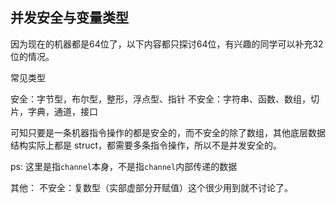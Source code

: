 ## 并发安全与变量类型

因为现在的机器都是64位了，以下内容都只探讨64位，有兴趣的同学可以补充32位的情况。

常见类型

安全：字节型，布尔型，整形，浮点型、指针
不安全：字符串、函数、数组，切片，字典，通道，接口

可知只要是一条机器指令操作的都是安全的，而不安全的除了数组，其他底层数据结构实际上都是 struct，都需要多条指令操作，所以不是并发安全的。

ps: 这里是指`channel`本身，不是指`channel`内部传递的数据

其他：
不安全：复数型（实部虚部分开赋值）这个很少用到就不讨论了。